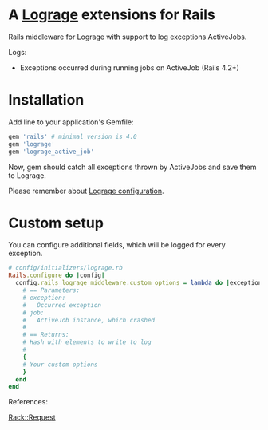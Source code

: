 # A [Lograge](https://github.com/roidrage/lograge) extensions for Rails

Rails middleware for Lograge with support to log exceptions ActiveJobs.

Logs:
* Exceptions occurred during running jobs on ActiveJob (Rails 4.2+)

# Installation

Add line to your application's Gemfile:
```ruby
gem 'rails' # minimal version is 4.0
gem 'lograge'
gem 'lograge_active_job'
```

Now, gem should catch all exceptions thrown by ActiveJobs and save them to Lograge.

Please remember about [Lograge configuration](https://github.com/roidrage/lograge#installation).

# Custom setup

You can configure additional fields, which will be logged for every exception.

```ruby
# config/initializers/lograge.rb
Rails.configure do |config|
  config.rails_lograge_middleware.custom_options = lambda do |exception, job|
    # == Parameters:
    # exception:
    #   Occurred exception
    # job:
    #   ActiveJob instance, which crashed
    #
    # == Returns:
    # Hash with elements to write to log
    #
    {
	# Your custom options
    }
  end
end
```

References:

[Rack::Request](http://www.rubydoc.info/gems/rack/Rack/Request)
